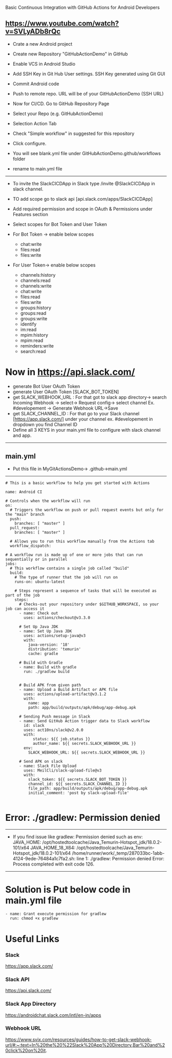 Basic Continuous Integration with GitHub Actions for Android Developers

https://www.youtube.com/watch?v=SVLyADb8rQc
----------------------------------------------------

- Crate a new Android project
- Create new Repository "GitHubActionDemo" in GitHub
- Enable VCS in Android Studio
- Add SSH Key in Git Hub User settings. SSH Key generated using Git GUI
- Commit Android code
- Push to remote repo. URL will be of your GitHubActionDemo (SSH URL)

- Now for CI/CD. Go to GitHub Repository Page
- Select your Repo (e.g. GitHubActionDemo)
- Selection Action Tab
- Check "Simple workflow" in suggested for this repository
- Click configure.
- You will see blank.yml file under GitHubActionDemo.github/workflows folder
- rename to main.yml file
--------------------------------------
- To invite the SlackCICDApp in Slack type /invite @SlackCICDApp in slack channel.
- TO add scope go to slack api [api.slack.com/apps/SlackCICDApp]
- Add required permission and scope in OAuth & Permissions under Features section
- Select scopes for Bot Token and User Token

- For Bot Token -> enable below scopes
  - chat:write
  - files:read
  - files:write
  
- For User Token-> enable below scopes
  - channels:history
  - channels:read
  - channels:write
  - chat:write
  - files:read
  - files:write
  - groups:history
  - groups:read
  - groups:write
  - identify
  - im:read
  - mpim:history
  - mpim:read
  - reminders:write
  - search:read
  
# Now in https://api.slack.com/

- generate Bot User OAuth Token
- generate User OAuth Token [SLACK_BOT_TOKEN]
- get SLACK_WEBHOOK_URL : For that got to slack app directory-> search Incoming Webhook -> select-> Request config-> select channel Ex. #developement -> Generate Webhook URL->Save
- get SLACK_CHANNEL_ID : For that go to your Slack channel [https://app.slack.com/] under your channel ex. #developement in dropdown you find Channel ID
- Define all 3 KEYS in your main.yml file to configure with slack channel and app.
---------------------------------------
main.yml
------------------------------------------
- Put this file in MyGitActionsDemo-> .github->main.yml
------------------------------------------
```
# This is a basic workflow to help you get started with Actions

name: Android CI

# Controls when the workflow will run
on:
  # Triggers the workflow on push or pull request events but only for the "main" branch
  push:
    branches: [ "master" ]
  pull_request:
    branches: [ "master" ]

  # Allows you to run this workflow manually from the Actions tab
  workflow_dispatch:

# A workflow run is made up of one or more jobs that can run sequentially or in parallel
jobs:
  # This workflow contains a single job called "build"
  build:
    # The type of runner that the job will run on
    runs-on: ubuntu-latest

    # Steps represent a sequence of tasks that will be executed as part of the job
    steps:
      # Checks-out your repository under $GITHUB_WORKSPACE, so your job can access it
      - name: Check out
        uses: actions/checkout@v3.3.0

      # Set Up Java JDK
      - name: Set Up Java JDK
        uses: actions/setup-java@v3
        with:
          java-version: '18'
          distribution: 'temurin'
          cache: gradle

      # Build with Gradle
      - name: Build with gradle
        run: ./gradlew build


      # Build APK from given path
      - name: Upload a Build Artifact or APK file
        uses: actions/upload-artifact@v3.1.2
        with:
          name: app
          path: app/build/outputs/apk/debug/app-debug.apk
      
      # Sending Push message in Slack
      - name: Send GitHub Action trigger data to Slack workflow
        id: slack
        uses: act10ns/slack@v2.0.0
        with:
            status: ${{ job.status }}
            author_name: ${{ secrets.SLACK_WEBHOOK_URL }}
        env:
          SLACK_WEBHOOK_URL: ${{ secrets.SLACK_WEBHOOK_URL }}
      
      # Send APK on slack
      - name: Slack File Upload
        uses: MeilCli/slack-upload-file@v3
        with:
          slack_token: ${{ secrets.SLACK_BOT_TOKEN }}
          channel_id: ${{ secrets.SLACK_CHANNEL_ID }}
          file_path: app/build/outputs/apk/debug/app-debug.apk
          initial_comment: 'post by slack-upload-file'
    
```

# Error: ./gradlew: Permission denied
------------------------------------------
- If you find issue like gradlew: Permission denied such as
  env:
  JAVA_HOME: /opt/hostedtoolcache/Java_Temurin-Hotspot_jdk/18.0.2-101/x64
  JAVA_HOME_18_X64: /opt/hostedtoolcache/Java_Temurin-Hotspot_jdk/18.0.2-101/x64
  /home/runner/work/_temp/287033bc-1abb-4124-9ede-76484a1c7fa2.sh: line 1: ./gradlew: Permission denied
  Error: Process completed with exit code 126.
------------------------------------------
# Solution is Put below code in main.yml file

```
- name: Grant execute permission for gradlew
  run: chmod +x gradlew
```

# Useful Links

### Slack
https://app.slack.com/

### Slack API
https://api.slack.com/

### Slack App Directory
https://androidchat.slack.com/intl/en-in/apps

### Webhook URL
https://www.svix.com/resources/guides/how-to-get-slack-webhook-url/#:~:text=In%20the%20%22Slack%20App%20Directory,Bar%20and%20click%20on%20it.
